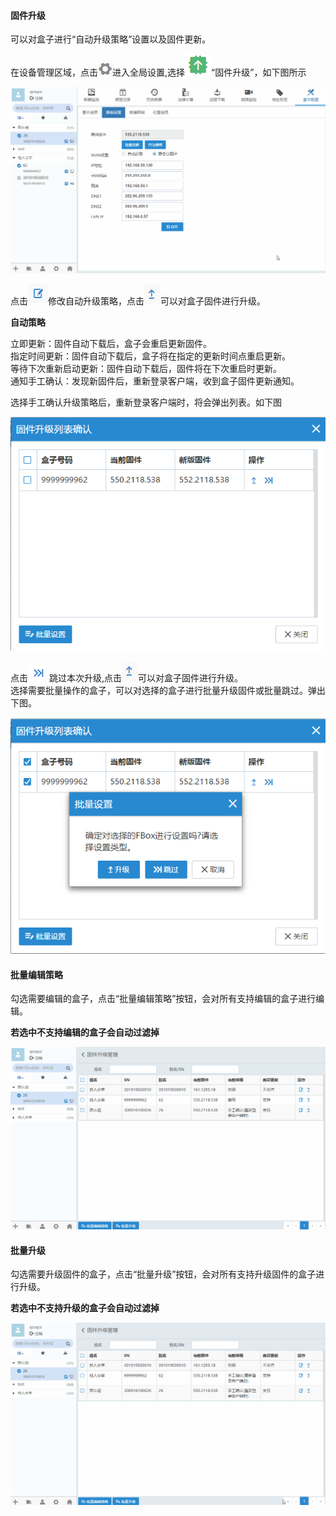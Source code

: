 #### **固件升级**  

可以对盒子进行“自动升级策略”设置以及固件更新。  

在设备管理区域，点击![确认](Images/Groupmanagement.png)进入全局设置,选择![添加盒子分组](Images/Updatefirmware.png)“固件升级”，如下图所示  

![添加盒子分组](Images/FirmwareDownload.gif)  

点击![添加盒子分组](Images/UpgradeStrategy.png)修改自动升级策略，点击![添加盒子分组](Images/firmwareUpdate.png)可以对盒子固件进行升级。  

**自动策略**  

立即更新：固件自动下载后，盒子会重启更新固件。  
指定时间更新：固件自动下载后，盒子将在指定的更新时间点重启更新。  
等待下次重新启动更新：固件自动下载后，固件将在下次重启时更新。  
通知手工确认：发现新固件后，重新登录客户端，收到盒子固件更新通知。  

选择手工确认升级策略后，重新登录客户端时，将会弹出列表。如下图  

![添加盒子分组](Images/device_center/UpgradeConfirm.png)  

点击![添加](Images/device_center/skip.png)跳过本次升级,点击![添加盒子分组](Images/firmwareUpdate.png)可以对盒子固件进行升级。  
选择需要批量操作的盒子，可以对选择的盒子进行批量升级固件或批量跳过。弹出下图。  

![添加](Images/device_center/VolumeSet.png)  

#### **批量编辑策略**  

勾选需要编辑的盒子，点击“批量编辑策略”按钮，会对所有支持编辑的盒子进行编辑。  

**若选中不支持编辑的盒子会自动过滤掉**  

![添加盒子分组](Images/BatchEditingStrategy.gif)  

#### **批量升级**  

勾选需要升级固件的盒子，点击“批量升级”按钮，会对所有支持升级固件的盒子进行升级。  

**若选中不支持升级的盒子会自动过滤掉**  

![添加盒子分组](Images/BatchFirmware.gif)  